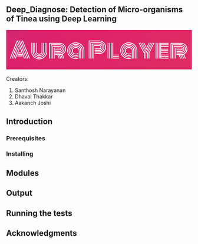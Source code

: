 ## Deep_Diagnose: Detection of Micro-organisms of Tinea using Deep Learning

![Logo](https://github.com/dhruvp-8/aura-player/blob/master/screenshots/Logo.png "Logo")

Creators:

1. Santhosh Narayanan
2. Dhaval Thakkar
3. Aakanch Joshi

## Introduction


### Prerequisites


### Installing


## Modules


## Output


## Running the tests


## Acknowledgments

